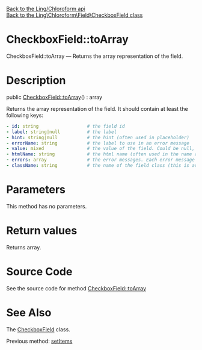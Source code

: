 [Back to the Ling/Chloroform api](https://github.com/lingtalfi/Chloroform/blob/master/doc/api/Ling/Chloroform.md)<br>
[Back to the Ling\Chloroform\Field\CheckboxField class](https://github.com/lingtalfi/Chloroform/blob/master/doc/api/Ling/Chloroform/Field/CheckboxField.md)


CheckboxField::toArray
================



CheckboxField::toArray — Returns the array representation of the field.




Description
================


public [CheckboxField::toArray](https://github.com/lingtalfi/Chloroform/blob/master/doc/api/Ling/Chloroform/Field/CheckboxField/toArray.md)() : array




Returns the array representation of the field.
It should contain at least the following keys:


```yaml
- id: string                  # the field id
- label: string|null          # the label
- hint: string|null           # the hint (often used in placeholder)
- errorName: string           # the label to use in an error message
- value: mixed                # the value of the field. Could be null, an array or a scalar.
- htmlName: string            # the html name (often used in the name attribute of html tags)
- errors: array               # the error messages. Each error message is a string.
- className: string           # the name of the field class (this is addressed to renderers, so that they know how to render the field)
```




Parameters
================

This method has no parameters.


Return values
================

Returns array.








Source Code
===========
See the source code for method [CheckboxField::toArray](https://github.com/lingtalfi/Chloroform/blob/master/Field/CheckboxField.php#L81-L86)


See Also
================

The [CheckboxField](https://github.com/lingtalfi/Chloroform/blob/master/doc/api/Ling/Chloroform/Field/CheckboxField.md) class.

Previous method: [setItems](https://github.com/lingtalfi/Chloroform/blob/master/doc/api/Ling/Chloroform/Field/CheckboxField/setItems.md)<br>

